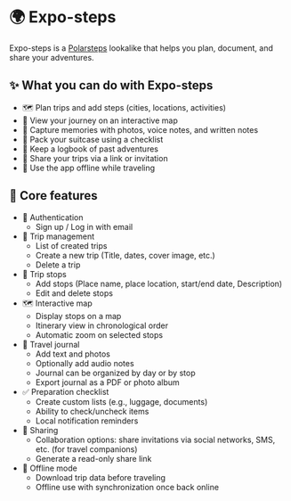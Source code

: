 # 🌍 Expo-steps

Expo-steps is a [Polarsteps](https://www.polarsteps.com/) lookalike that helps you plan, document, and share your adventures.

## ✨ What you can do with Expo-steps

- 🗺️ Plan trips and add steps (cities, locations, activities)
- 📍 View your journey on an interactive map
- 📸 Capture memories with photos, voice notes, and written notes
- 🎒 Pack your suitcase using a checklist
- 📖 Keep a logbook of past adventures
- 🔗 Share your trips via a link or invitation
- 📶 Use the app offline while traveling

## 🧩 Core features

- 🔑 Authentication
  - Sign up / Log in with email
- 🧭 Trip management
  - List of created trips
  - Create a new trip (Title, dates, cover image, etc.)
  - Delete a trip
- 📍 Trip stops
  - Add stops (Place name, place location, start/end date, Description)
  - Edit and delete stops
- 🗺️ Interactive map
  - Display stops on a map
  - Itinerary view in chronological order
  - Automatic zoom on selected stops
- 📓 Travel journal
  - Add text and photos
  - Optionally add audio notes
  - Journal can be organized by day or by stop
  - Export journal as a PDF or photo album
- ✅ Preparation checklist
  - Create custom lists (e.g., luggage, documents)
  - Ability to check/uncheck items
  - Local notification reminders
- 🔗 Sharing
  - Collaboration options: share invitations via social networks, SMS, etc. (for travel companions)
  - Generate a read-only share link
- 📶 Offline mode
  - Download trip data before traveling
  - Offline use with synchronization once back online
